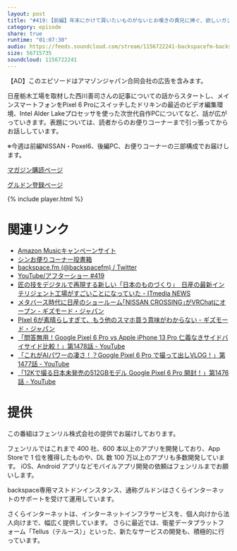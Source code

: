 ```yaml
---
layout: post
title: "#419:【前編】年末にかけて買いたいものがないとお嘆きの貴兄に捧ぐ、欲しいガジェット特集"
category: episode
share: true
runtime: "01:07:30"
audio: https://feeds.soundcloud.com/stream/1156722241-backspacefm-backspacefm-419-1.mp3
size: 56715735
soundcloud: 1156722241
---
```

【AD】このエピソードはアマゾンジャパン合同会社の広告を含みます。

日産栃木工場を取材した西川善司さんの記事についての話からスタートし、メインスマートフォンをPixel 6 Proにスイッチしたドリキンの最近のビデオ編集環境、Intel Alder Lakeプロセッサを使った次世代自作PCについてなど、話が広がっていきます。表題については、読者からのお便りコーナーまで引っ張ってからお話ししています。

※今週は前編NISSAN・Poxel6、後編PC、お便りコーナーの三部構成でお届けします。

[マガジン購読ページ](https://note.com/drikin/m/m55ec296b7655)

[グルドン登録ページ](https://mstdn.guru/invite/3WVHpSMr)

{% include player.html %}

# 関連リンク
* [Amazon Musicキャンペーンサイト](https://amazon.co.jp/back)
* [シンお便りコーナー投書箱](https://forms.gle/NDBngfLwc3jKbLEJ6)
* [backspace.fm (@backspacefm) / Twitter](https://twitter.com/backspacefm)
* [YouTube/アフターショー #419](https://note.com/backspacefm/n/nb2c46458a4c3)
* [匠の技をデジタルで再現する新しい「日本のものづくり」　日産の最新インテリジェント工場がすごいことになっていた - ITmedia NEWS](https://www.itmedia.co.jp/news/articles/2111/05/news046.html)
* [メタバース時代に日産のショールーム｢NISSAN CROSSING｣がVRChatにオープン - ギズモード・ジャパン](https://www.gizmodo.jp/2021/11/nissan-crossing.html)
* [PIxel 6が素晴らしすぎて、もう他のスマホ買う意味がわからない - ギズモード・ジャパン](https://www.gizmodo.jp/2021/11/pixel-6pixel-6-protensor.html?utm_source=pocket_mylist)
* [「問答無用！Google Pixel 6 Pro vs Apple iPhone 13 Pro 仁義なきサイドバイサイド比較！」第1478話 - YouTube](https://www.youtube.com/watch?v=Mxf0HmmhbNE)
* [「これがAIパワーの凄さ！？Google Pixel 6 Pro で撮って出しVLOG！」第1477話 - YouTube](https://www.youtube.com/watch?v=NfsP8QUY-AI)
* [「12Kで撮る日本未発売の512GBモデル Google Pixel 6 Pro 開封！」第1476話 - YouTube](https://www.youtube.com/watch?v=ujExLEJp4vg)

# 提供

この番組はフェンリル株式会社の提供でお届けしております。

フェンリルではこれまで 400 社、600 本以上のアプリを開発しており、App Storeで 1 位を獲得したものや、DL 数 100 万以上のアプリも多数開発しています。
iOS、Android アプリなどモバイルアプリ開発の依頼はフェンリルまでお願いします。

backspace専用マストドンインスタンス、通称グルドンはさくらインターネットのサポートを受けて運用しています。

さくらインターネットは、インターネットインフラサービスを、個人向けから法人向けまで、幅広く提供しています。
さらに最近では、衛星データプラットフォーム「Tellus（テルース）」といった、新たなサービスの開発も、積極的に行っています。
